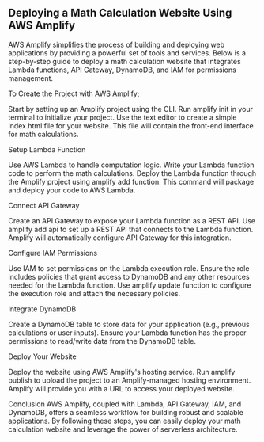 ## Deploying a Math Calculation Website Using AWS Amplify

AWS Amplify simplifies the process of building and deploying web applications by providing a powerful set of tools and services. Below is a step-by-step guide to deploy a math calculation website that integrates Lambda functions, API Gateway, DynamoDB, and IAM for permissions management.

To Create the Project with AWS Amplify;

Start by setting up an Amplify project using the CLI. Run amplify init in your terminal to initialize your project.
Use the text editor to create a simple index.html file for your website. This file will contain the front-end interface for math calculations.

Setup Lambda Function

Use AWS Lambda to handle computation logic. Write your Lambda function code to perform the math calculations.
Deploy the Lambda function through the Amplify project using amplify add function. This command will package and deploy your code to AWS Lambda.

Connect API Gateway

Create an API Gateway to expose your Lambda function as a REST API.
Use amplify add api to set up a REST API that connects to the Lambda function. Amplify will automatically configure API Gateway for this integration.

Configure IAM Permissions

Use IAM to set permissions on the Lambda execution role. Ensure the role includes policies that grant access to DynamoDB and any other resources needed for the Lambda function.
Use amplify update function to configure the execution role and attach the necessary policies.

Integrate DynamoDB

Create a DynamoDB table to store data for your application (e.g., previous calculations or user inputs).
Ensure your Lambda function has the proper permissions to read/write data from the DynamoDB table.

Deploy Your Website

Deploy the website using AWS Amplify's hosting service. Run amplify publish to upload the project to an Amplify-managed hosting environment.
Amplify will provide you with a URL to access your deployed website.

Conclusion AWS Amplify, coupled with Lambda, API Gateway, IAM, and DynamoDB, offers a seamless workflow for building robust and scalable applications. By following these steps, you can easily deploy your math calculation website and leverage the power of serverless architecture.
